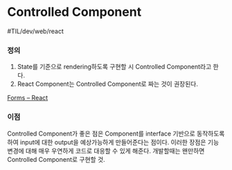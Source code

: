 # Controlled Component
#TIL/dev/web/react

### 정의 
1. State를 기준으로 rendering하도록 구현할 시 Controlled Component라고 한다. 
2. React Component는 Controlled Component로 짜는 것이 권장된다. 

[Forms – React](https://reactjs.org/docs/forms.html#controlled-components)


### 이점
Controlled Component가 좋은 점은 Component를 interface 기반으로 동작하도록하여 input에 대한 output을 예상가능하게 만들어준다는 점이다. 이러한 장점은 기능 변경에 대해 매우 우연하게 코드로 대응할 수 있게 해준다. 개발할때는 왠만하면 Controlled Component로 구현할 것. 